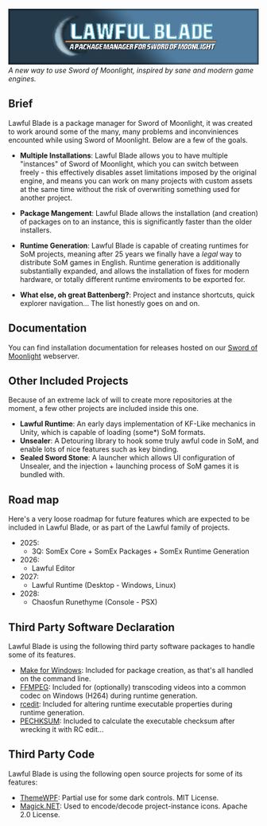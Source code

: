 ![image](LawfulBlade/Resource/576x128_lawfulbladeheader.png)\
_A new way to use Sword of Moonlight, inspired by sane and modern game engines._

## Brief
Lawful Blade is a package manager for Sword of Moonlight, it was created to work around some of the many, many problems and inconviniences encounted while using Sword of Moonlight.
Below are a few of the goals.

* **Multiple Installations**: Lawful Blade allows you to have multiple "instances" of Sword of Moonlight, which you can switch between freely - this effectively disables asset limitations imposed by the original engine, and means you can work on many projects with custom assets at the same time without the risk of overwriting something used for another project.

* **Package Mangement**: Lawful Blade allows the installation (and creation) of packages on to an instance, this is significantly faster than the older installers.

* **Runtime Generation**: Lawful Blade is capable of creating runtimes for SoM projects, meaning after 25 years we finally have a _legal_ way to distribute SoM games in English. Runtime generation is additionally substantially expanded, and allows the installation of fixes for modern hardware, or totally different runtime enviroments to be exported for.

* **What else, oh great Battenberg?**: Project and instance shortcuts, quick explorer navigation... The list honestly goes on and on.

## Documentation
You can find installation documentation for releases hosted on our [Sword of Moonlight](https://doc.swordofmoonlight.com) webserver.

## Other Included Projects
Because of an extreme lack of will to create more repositories at the moment, a few other projects are included inside this one.

* **Lawful Runtime**: An early days implementation of KF-Like mechanics in Unity, which is capable of loading (some*) SoM formats.
* **Unsealer**: A Detouring library to hook some truly awful code in SoM, and enable lots of nice features such as key binding.
* **Sealed Sword Stone**: A launcher which allows UI configuration of Unsealer, and the injection + launching process of SoM games it is bundled with.

## Road map
Here's a very loose roadmap for future features which are expected to be included in Lawful Blade, or as part of the Lawful family of projects.
- 2025:
  - 3Q: SomEx Core + SomEx Packages + SomEx Runtime Generation
- 2026:
  - Lawful Editor
- 2027: 
  - Lawful Runtime (Desktop - Windows, Linux)
- 2028: 
  - Chaosfun Runethyme (Console - PSX)

## Third Party Software Declaration
Lawful Blade is using the following third party software packages to handle some of its features.
* [Make for Windows](https://gnuwin32.sourceforge.net/packages/make.htm): Included for package creation, as that's all handled on the command line.
* [FFMPEG](https://www.gyan.dev/ffmpeg/builds/): Included for (optionally) transcoding videos into a common codec on Windows (H264) during runtime generation.
* [rcedit](https://github.com/electron/rcedit): Included for altering runtime executable properties during runtime generation.
* [PECHKSUM](https://www.gammadyne.com/pe_checksum.htm): Included to calculate the executable checksum after wrecking it with RC edit...

## Third Party Code
Lawful Blade is using the following open source projects for some of its features:
* [ThemeWPF](https://github.com/Verta-IT/ThemeWPF): Partial use for some dark controls. MIT License.
* [Magick.NET](https://github.com/dlemstra/Magick.NET): Used to encode/decode project-instance icons. Apache 2.0 License.

